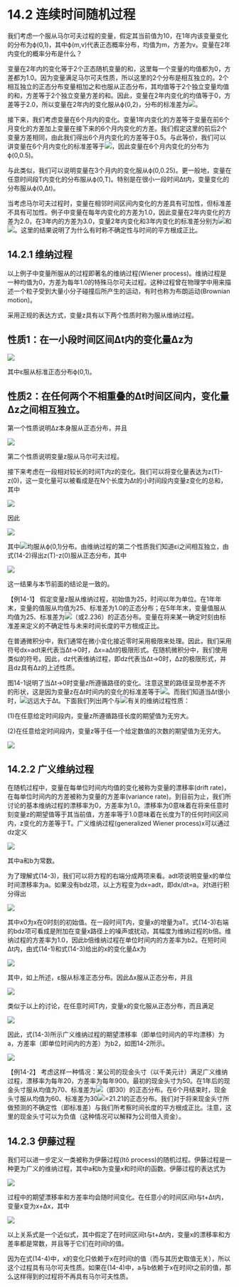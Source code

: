 # 14.2 连续时间随机过程

我们考虑一个服从马尔可夫过程的变量，假定其当前值为10，在1年内该变量变化的分布为ϕ(0,1)，其中ϕ(m,v)代表正态概率分布，均值为m，方差为v。变量在2年内变化的概率分布是什么？

变量在2年内的变化等于2个正态随机变量的和，这里每一个变量的均值都为0，方差都为1.0。因为变量满足马尔可夫性质，所以这里的2个分布是相互独立的。2个相互独立的正态分布变量相加之和也服从正态分布，其均值等于2个独立变量均值的和，方差等于2个独立变量方差的和。因此，变量在2年内变化的均值等于0，方差等于2.0，所以变量在2年内的变化服从ϕ(0,2)，分布的标准差为![](images/2024-03-03-11-13-13.png)。

接下来，我们考虑变量在6个月内的变化。变量1年内变化的方差等于变量在前6个月变化的方差加上变量在接下来的6个月内变化的方差。我们假定这里的前后2个变量方差相同，由此我们得出6个月内变化的方差等于0.5。与此等价，我们可以讲变量在6个月内变化的标准差等于![](images/2024-03-03-11-13-27.png)，因此变量在6个月内变化的分布为ϕ(0,0.5)。

与此类似，我们可以说明变量在3个月内的变化服从ϕ(0,0.25)。更一般地，变量在任意时间段T内变化的分布服从ϕ(0,T)。特别是在很小一段时间Δt内，变量变化的分布服从ϕ(0,Δt)。

当考虑马尔可夫过程时，变量在相邻时间区间内变化的方差具有可加性，但标准差不具有可加性。例子中变量在每年内变化的方差为1.0，因此变量在2年内变化的方差为2.0，在3年内的方差为3.0，变量2年内变化和3年内变化的标准差分别为![](images/2024-03-03-11-14-10.png)和![](images/2024-03-03-11-14-27.png)。这里的结果说明了为什么有时称不确定性与时间的平方根成正比。

## 14.2.1 维纳过程

以上例子中变量所服从的过程即著名的维纳过程(Wiener process)。维纳过程是一种均值为0，方差为每年1.0的特殊马尔可夫过程。这种过程曾在物理学中用来描述一个粒子受到大量小分子碰撞后所产生的运动，有时也称为布朗运动(Brownian motion)。

采用正规的表达方式，变量z具有以下两个性质时称为服从维纳过程。

## 性质1：在一小段时间区间Δt内的变化量Δz为

![](images/2024-03-03-11-14-57.png)

其中ε服从标准正态分布ϕ(0,1)。

## 性质2：在任何两个不相重叠的Δt时间区间内，变化量Δz之间相互独立。

第一个性质说明Δz本身服从正态分布，并且

![](images/2024-03-03-11-15-32.png)

第二个性质说明变量z服从马尔可夫过程。

接下来考虑在一段相对较长的时间T内z的变化。我们可以将变化量表达为z(T)-z(0)，这一变化量可以被看成是在N个长度为Δt的小时间段内变量z变化的总和，其中

![](images/2024-03-03-11-16-01.png)

因此

![](images/2024-03-03-11-16-25.png)

其中![](images/2024-03-03-11-16-54.png)均服从ϕ(0,1)分布。由维纳过程的第二个性质我们知道εi之间相互独立，由式(14-2)得出z(T)-z(0)服从正态分布，其中

![](images/2024-03-03-11-17-15.png)

这一结果与本节前面的结论是一致的。

【例14-1】 假定变量z服从维纳过程，初始值为25，时间以年为单位。在1年年末，变量的值服从均值为25、标准差为1.0的正态分布；在5年年末，变量值服从均值为25、标准差为![](images/2024-03-03-11-18-03.png)（或2.236）的正态分布。变量在将来某一确定时刻由标准差来定义的不确定性与未来时间长度的平方根成正比。

在普通微积分中，我们通常在微小变化接近零时采用极限来处理。因此，我们采用符号dx=adt来代表当Δt→0时，Δx=aΔt的极限形式。在随机微积分中，我们使用类似的符号。因此，dz代表维纳过程，即dz代表当Δt→0时，Δz的极限形式，并且dz具有Δz的上述性质。

图14-1说明了当Δt→0时变量z所遵循路径的变化。注意这里的路径呈现参差不齐的形状，这是因为变量z在Δt时间内的变化的标准差等于![](images/2024-03-03-11-18-19.png)。而我们知道当Δt很小时，![](images/2024-03-03-11-18-27.png)远远大于Δt。下面我们列出两个与![](images/2024-03-03-11-18-33.png)有关的维纳过程性质：

(1)在任意给定时间段内，变量z所遵循路径长度的期望值为无穷大。

(2)在任意给定时间段内，变量z等于任一个给定数值的次数的期望值为无穷大。

![](images/2024-03-03-11-18-58.png)

## 14.2.2 广义维纳过程

在随机过程中，变量在每单位时间内均值的变化被称为变量的漂移率(drift rate)，在每单位时间内的方差被称为变量的方差率(variance rate)。到目前为止，我们所讨论的基本维纳过程的漂移率为0，方差率为1.0。漂移率为0意味着在将来任意时刻变量z的期望值等于其当前值，方差率等于1.0意味着在长度为T的任何时间区间内，z变化的方差等于T。广义维纳过程(generalized Wiener process)x可以通过dz定义

![](images/2024-03-03-11-19-29.png)

其中a和b为常数。

为了理解式(14-3)，我们可以将方程的右端分成两项来看。adt项说明变量x的单位时间漂移率为a。如果没有bdz项，以上方程变为dx=adt，即dx/dt=a。对t进行积分得出

![](images/2024-03-03-11-19-58.png)

其中x0为x在0时刻的初始值。在一段时间T内，变量x的增量为aT。式(14-3)右端的bdz项可看成是附加在变量x路径上的噪声或扰动，其幅度为维纳过程的b倍。维纳过程的方差率为1.0，因此b倍维纳过程在单位时间内的方差率为b2。在短时间Δt内，由式(14-1)和式(14-3)给出的x的变化量Δx为

![](images/2024-03-03-11-20-36.png)

其中，如上所述，ε服从标准正态分布。因此Δx服从正态分布，并且

![](images/2024-03-03-11-20-59.png)

类似于以上的讨论，在任意时间T内，变量x的变化服从正态分布，而且满足

![](images/2024-03-03-11-21-25.png)

因此，式(14-3)所示广义维纳过程的期望漂移率（即单位时间内的平均漂移）为a，方差率（即单位时间内的方差）为b2，如图14-2所示。

![](images/2024-03-03-11-21-49.png)

【例14-2】 考虑这样一种情况：某公司的现金头寸（以千美元计）满足广义维纳过程，漂移率为每年20，方差率为每年900。最初的现金头寸为50。在1年后的现金头寸服从均值为70、标准差为![](images/2024-03-03-11-22-31.png)（即30）的正态分布。在6个月结束时，现金头寸服从均值为60、标准差为30![](images/2024-03-03-11-22-45.png)=21.21的正态分布。我们对于将来现金头寸所做预测的不确定性（即标准差）与我们所考察时间长度的平方根成正比。注意，这里的现金头寸可以为负值（这种情况可以解释为公司借入资金）。

## 14.2.3 伊藤过程

我们可以进一步定义一类被称为伊藤过程(Itô process)的随机过程。伊藤过程是一种更为广义的维纳过程，其中a和b为变量x和时间t的函数。伊藤过程的表达式为

![](images/2024-03-03-11-23-00.png)

过程中的期望漂移率和方差率均会随时间变化。在任意小的时间区间t与t+Δt内，变量x变为x+Δx，其中

![](images/2024-03-03-11-23-27.png)

以上关系式是一个近似式，其中假定了在时间区间t与t+Δt内，变量x的漂移率和方差率都是常数，并且等于它们在时间t的值。

因为在式(14-4)中，x的变化只依赖于x在时间t的值（而与其历史取值无关），所以这个过程具有马尔可夫性质。如果在(14-4)中，a与b依赖于x在时间t之前的值，那么这样得到的过程将不再具有马尔可夫性质。